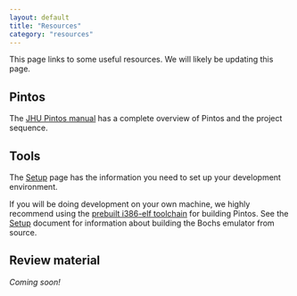 ```yaml
---
layout: default
title: "Resources"
category: "resources"
---
```


This page links to some useful resources. We will likely be updating
this page.

## Pintos

The [JHU Pintos manual](assign/pintos/pintos.html) has a complete overview
of Pintos and the project sequence.

## Tools

The [Setup](assign/setup.html) page has the information you need to set
up your development environment.

If you will be doing development on your own machine, we highly recommend using the
[prebuilt i386-elf toolchain](https://github.com/jhu-cs318/cross-compiler-toolchain)
for building Pintos. See the [Setup](assign/setup.html) document for information
about building the Bochs emulator from source.

## Review material

*Coming soon!*
